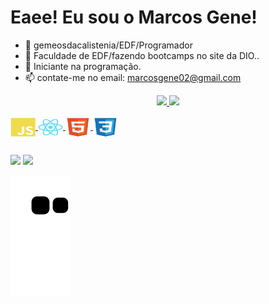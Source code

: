 # Eaee! Eu sou o Marcos Gene! 


- 🔭 gemeosdacalistenia/EDF/Programador
- 🌱 Faculdade de EDF/fazendo bootcamps no site da DIO..
- 💬 Iniciante na programação.
- 📫 contate-me no email: marcosgene02@gmail.com
<div align="center">
  <a href="https://github.com/MarcosGene">
  <img height="180em" src="https://github-readme-stats.vercel.app/api?username=MarcosGene&show_icons=true&theme=merko&include_all_commits=true&count_private=true"/>
  <img height="180em" src="https://github-readme-stats.vercel.app/api/top-langs/?username=MarcosGene&layout=compact&langs_count=7&theme=merko"/>
</div>
<div style="display: inline_block"><br>
  <img align="center" alt="MarcosGene-Js" height="30" width="40" src="https://raw.githubusercontent.com/devicons/devicon/master/icons/javascript/javascript-plain.svg">
  <img align="center" alt="MarcosGene-React" height="30" width="40" src="https://raw.githubusercontent.com/devicons/devicon/master/icons/react/react-original.svg">
  <img align="center" alt="MarcosGene-HTML" height="30" width="40" src="https://raw.githubusercontent.com/devicons/devicon/master/icons/html5/html5-original.svg">
  <img align="center" alt="MarcosGene-CSS" height="30" width="40" src="https://raw.githubusercontent.com/devicons/devicon/master/icons/css3/css3-original.svg">
  

  
  ##
 
<div> 
  <a href="https://instagram.com/marcosgene_" target="_blank"><img src="https://img.shields.io/badge/-Instagram-%23E4405F?style=for-the-badge&logo=instagram&logoColor=white" target="_blank"></a>
  <a href = "mailto:marcosgene02@gmail.com"><img src="https://img.shields.io/badge/-Gmail-%23333?style=for-the-badge&logo=gmail&logoColor=white" target="_blank"></a>
  
 
  ![Snake animation](https://github.com/rafaballerini/rafaballerini/blob/output/github-contribution-grid-snake.svg)
 
</div>
